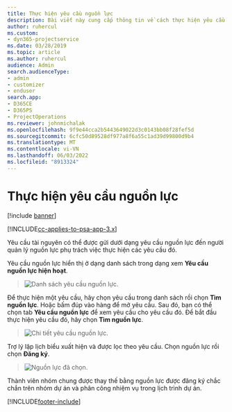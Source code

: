 ```yaml
---
title: Thực hiện yêu cầu nguồn lực
description: Bài viết này cung cấp thông tin về cách thực hiện yêu cầu nguồn lực.
author: ruhercul
ms.custom:
- dyn365-projectservice
ms.date: 03/28/2019
ms.topic: article
ms.author: ruhercul
audience: Admin
search.audienceType:
- admin
- customizer
- enduser
search.app:
- D365CE
- D365PS
- ProjectOperations
ms.reviewer: johnmichalak
ms.openlocfilehash: 9f9e44cca2b5443649022d3c0143bb08f28fef5d
ms.sourcegitcommit: 6cfc50d89528df977a8f6a55c1ad39d99800d9b4
ms.translationtype: MT
ms.contentlocale: vi-VN
ms.lasthandoff: 06/03/2022
ms.locfileid: "8913324"
---
```

# <a name="fulfilling-resource-requests"></a>Thực hiện yêu cầu nguồn lực

[!include [banner](../includes/psa-now-project-operations.md)]

[!INCLUDE[cc-applies-to-psa-app-3.x](../includes/cc-applies-to-psa-app-3x.md)]

Yêu cầu tài nguyên có thể được gửi dưới dạng yêu cầu nguồn lực đến người quản lý nguồn lực phụ trách việc thực hiện các yêu cầu đó.

Yêu cầu nguồn lực hiển thị ở dạng danh sách trong dạng xem **Yêu cầu nguồn lực hiện hoạt**.

> ![Danh sách yêu cầu nguồn lực.](media/Resource-Management-image59.png)

Để thực hiện một yêu cầu, hãy chọn yêu cầu trong danh sách rồi chọn **Tìm nguồn lực**. Hoặc bấm đúp vào hàng để mở yêu cầu. Sau đó, bạn có thể chọn tab **Yêu cầu nguồn lực** để xem yêu cầu cho yêu cầu đó. Để bắt đầu thực hiện yêu cầu đó, hãy chọn **Tìm nguồn lực**.

> ![Chi tiết yêu cầu nguồn lực.](media/Resource-Management-image60.png)

Trợ lý lập lịch biểu xuất hiện và được lọc theo yêu cầu. Chọn nguồn lực rồi chọn **Đăng ký**.

> ![Nguồn lực đã chọn.](media/Resource-Management-image61.png)

Thành viên nhóm chung được thay thế bằng nguồn lực được đăng ký chắc chắn trên nhóm dự án và phân công nhiệm vụ trong lịch trình dự án.


[!INCLUDE[footer-include](../includes/footer-banner.md)]
